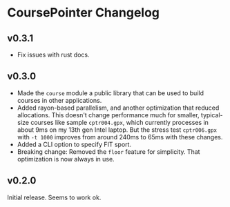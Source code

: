 # CoursePointer Changelog

## v0.3.1

- Fix issues with rust docs.

## v0.3.0

- Made the `course` module a public library that can be used to build courses
  in other applications.
- Added rayon-based parallelism, and another optimization that reduced
  allocations.  This doesn't change performance much for smaller, typical-size
  courses like sample `cptr004.gpx`, which currently processes in about 9ms on
  my 13th gen Intel laptop.  But the stress test `cptr006.gpx` with `-t 1000`
  improves from around 240ms to 65ms with these changes.
- Added a CLI option to specify FIT sport.
- Breaking change: Removed the `floor` feature for simplicity.  That
  optimization is now always in use.

## v0.2.0

Initial release.  Seems to work ok.
